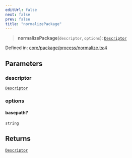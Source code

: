 ```yaml
---
editUrl: false
next: false
prev: false
title: "normalizePackage"
---
```


> **normalizePackage**(`descriptor`, `options`): [`Descriptor`](/reference/_dpkit/core/descriptor/)

Defined in: [core/package/process/normalize.ts:4](https://github.com/datisthq/dpkit/blob/5891634de8175d14853313e208ffbae144fd78eb/core/package/process/normalize.ts#L4)

## Parameters

### descriptor

[`Descriptor`](/reference/_dpkit/core/descriptor/)

### options

#### basepath?

`string`

## Returns

[`Descriptor`](/reference/_dpkit/core/descriptor/)
